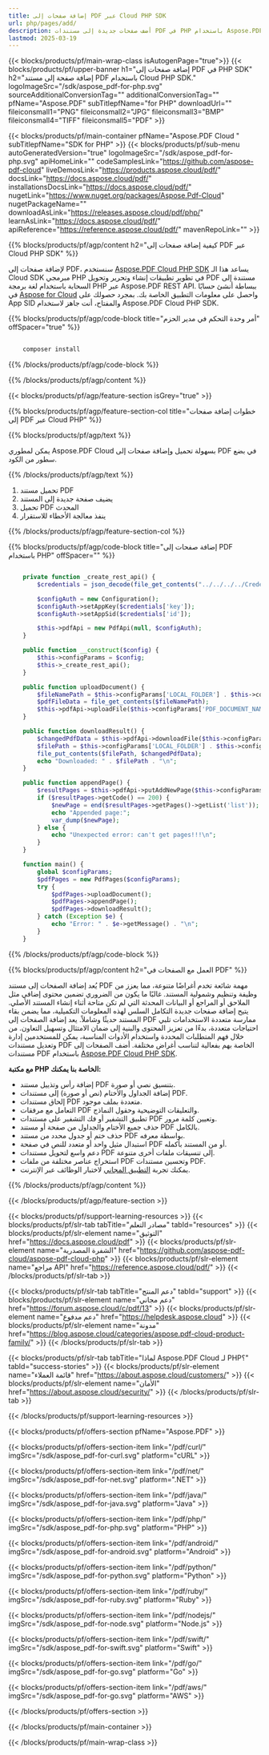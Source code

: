 ```yaml
---
title: إضافة صفحات إلى PDF عبر Cloud PHP SDK
url: php/pages/add/
description: أضف صفحات جديدة إلى مستندات PDF في PHP باستخدام Aspose.PDF Cloud SDK. أدرج المحتوى ديناميكيًا.
lastmod: 2025-03-19
---
```


{{< blocks/products/pf/main-wrap-class isAutogenPage="true">}}
{{< blocks/products/pf/upper-banner h1="إضافة صفحات إلى PDF في PHP SDK" h2="إضافة صفحة إلى مستند PDF باستخدام Cloud PHP SDK." logoImageSrc="/sdk/aspose_pdf-for-php.svg" sourceAdditionalConversionTag="" additionalConversionTag="" pfName="Aspose.PDF" subTitlepfName="for PHP" downloadUrl="" fileiconsmall1="PNG" fileiconsmall2="JPG" fileiconsmall3="BMP" fileiconsmall4="TIFF" fileiconsmall5="PDF" >}}

{{< blocks/products/pf/main-container pfName="Aspose.PDF Cloud " subTitlepfName="SDK for PHP" >}}
{{< blocks/products/pf/sub-menu autoGeneratedVersion="true" logoImageSrc="/sdk/aspose_pdf-for-php.svg" apiHomeLink="" codeSamplesLink="https://github.com/aspose-pdf-cloud" liveDemosLink="https://products.aspose.cloud/pdf/" docsLink="https://docs.aspose.cloud/pdf/" installationsDocsLink="https://docs.aspose.cloud/pdf/" nugetLink="https://www.nuget.org/packages/Aspose.Pdf-Cloud" nugetPackageName="" downloadAsLink="https://releases.aspose.cloud/pdf/php/" learnAsLink="https://docs.aspose.cloud/pdf/" apiReference="https://reference.aspose.cloud/pdf/" mavenRepoLink="" >}}

{{% blocks/products/pf/agp/content h2="كيفية إضافة صفحات إلى PDF عبر Cloud PHP SDK" %}}

لإضافة صفحات إلى PDF، سنستخدم
[Aspose.PDF Cloud PHP SDK](https://products.aspose.cloud/pdf/php/)
يساعد هذا الـ Cloud SDK مبرمجي PHP في تطوير تطبيقات إنشاء وتحرير وتحويل PDF مستندة إلى السحابة باستخدام لغة برمجة PHP عبر Aspose.PDF REST API. ببساطة أنشئ حسابًا في [Aspose for Cloud](https://dashboard.aspose.cloud/#/apps) واحصل على معلومات التطبيق الخاصة بك. بمجرد حصولك على App SID والمفتاح، أنت جاهز لاستخدام Aspose.PDF Cloud PHP SDK.

{{% blocks/products/pf/agp/code-block title="أمر وحدة التحكم في مدير الحزم" offSpacer="true" %}}

```bash
     
    composer install

```

{{% /blocks/products/pf/agp/code-block %}}

{{% /blocks/products/pf/agp/content %}}

{{< blocks/products/pf/agp/feature-section isGrey="true" >}}

{{% blocks/products/pf/agp/feature-section-col title="خطوات إضافة صفحات إلى PDF عبر Cloud PHP" %}}

{{% blocks/products/pf/agp/text %}}

يمكن لمطوري Aspose.PDF Cloud بسهولة تحميل وإضافة صفحات إلى PDF في بضع سطور من الكود.

{{% /blocks/products/pf/agp/text %}}

1. تحميل مستند PDF
1. يضيف صفحة جديدة إلى المستند
1. تحميل PDF المحدث
1. ينفذ معالجة الأخطاء للاستقرار

{{% /blocks/products/pf/agp/feature-section-col %}}


{{% blocks/products/pf/agp/code-block title="إضافة صفحات إلى PDF باستخدام PHP" offSpacer="" %}}

```php

    private function _create_rest_api() {
        $credentials = json_decode(file_get_contents("../../../../Credentials/credentials.json"), true);

        $configAuth = new Configuration();
        $configAuth->setAppKey($credentials['key']);
        $configAuth->setAppSid($credentials['id']);

        $this->pdfApi = new PdfApi(null, $configAuth);
    }

    public function __construct($config) {
        $this->configParams = $config;
        $this->_create_rest_api();
    }

    public function uploadDocument() {
        $fileNamePath = $this->configParams['LOCAL_FOLDER'] . $this->configParams['PDF_DOCUMENT_NAME'];
        $pdfFileData = file_get_contents($fileNamePath);
        $this->pdfApi->uploadFile($this->configParams['PDF_DOCUMENT_NAME'], $pdfFileData);
    }

    public function downloadResult() {
        $changedPdfData = $this->pdfApi->downloadFile($this->configParams['PDF_DOCUMENT_NAME']);
        $filePath = $this->configParams['LOCAL_FOLDER'] . $this->configParams['LOCAL_RESULT_DOCUMENT_NAME'];
        file_put_contents($filePath, $changedPdfData);
        echo "Downloaded: " . $filePath . "\n";
    }

    public function appendPage() {
        $resultPages = $this->pdfApi->putAddNewPage($this->configParams['PDF_DOCUMENT_NAME']);
        if ($resultPages->getCode() == 200) {
            $newPage = end($resultPages->getPages()->getList('list'));
            echo "Appended page:";
            var_dump($newPage);
        } else {
            echo "Unexpected error: can't get pages!!!\n";
        }
    }

    function main() {
        global $configParams;
        $pdfPages = new PdfPages($configParams);
        try {
            $pdfPages->uploadDocument();
            $pdfPages->appendPage();
            $pdfPages->downloadResult();
        } catch (Exception $e) {
            echo "Error: " . $e->getMessage() . "\n";
        }
    }
```

{{% /blocks/products/pf/agp/code-block %}}

{{% blocks/products/pf/agp/content h2="العمل مع الصفحات في PDF" %}}

يُعد إضافة الصفحات إلى مستند PDF مهمة شائعة تخدم أغراضًا متنوعة، مما يعزز من وظيفة وتنظيم وشمولية المستند. غالبًا ما يكون من الضروري تضمين محتوى إضافي مثل الملاحق أو المراجع أو البيانات المحدثة التي لم تكن متاحة أثناء إنشاء المستند الأصلي. يتيح إضافة صفحات جديدة التكامل السلس لهذه المعلومات التكميلية، مما يضمن بقاء المستند حديثًا وشاملاً. يعد إضافة الصفحات إلى PDF ممارسة متعددة الاستخدامات تلبي احتياجات متعددة، بدءًا من تعزيز المحتوى والبنية إلى ضمان الامتثال وتسهيل التعاون. من خلال فهم المتطلبات المحددة واستخدام الأدوات المناسبة، يمكن للمستخدمين إدارة وتعديل مستندات PDF الخاصة بهم بفعالية لتناسب أغراض مختلفة.
أضف الصفحات إلى مستندات PDF باستخدام [Aspose.PDF Cloud PHP SDK](https://products.aspose.cloud/pdf/php/).

**مع مكتبة PHP الخاصة بنا يمكنك:**

+ إضافة رأس وتذييل مستند PDF بتنسيق نصي أو صورة.
+ إضافة الجداول والأختام (نص أو صورة) إلى مستندات PDF.
+ إلحاق مستندات PDF متعددة بملف موجود.
+ التعامل مع مرفقات PDF والتعليقات التوضيحية وحقول النماذج.
+ تطبيق التشفير أو فك التشفير على مستندات PDF وتعيين كلمة مرور.
+ حذف جميع الأختام والجداول من صفحة أو مستند PDF بالكامل.
+ حذف ختم أو جدول محدد من مستند PDF بواسطة معرفه.
+ استبدال مثيل واحد أو متعدد للنص في صفحة PDF أو من المستند بأكمله.
+ دعم واسع لتحويل مستندات PDF إلى تنسيقات ملفات أخرى متنوعة.
+ استخراج عناصر مختلفة من ملفات PDF وتحسين مستندات PDF.
+ يمكنك تجربة [التطبيق المجاني](https://products.aspose.app/pdf/family) لاختبار الوظائف عبر الإنترنت.

{{% /blocks/products/pf/agp/content %}}

{{< /blocks/products/pf/agp/feature-section >}}

{{< blocks/products/pf/support-learning-resources >}}
{{< blocks/products/pf/slr-tab tabTitle="مصادر التعلم" tabId="resources" >}}
{{< blocks/products/pf/slr-element name="التوثيق" href="https://docs.aspose.cloud/pdf" >}}
{{< blocks/products/pf/slr-element name="الشفرة المصدرية" href="https://github.com/aspose-pdf-cloud/aspose-pdf-cloud-php" >}}
{{< blocks/products/pf/slr-element name="مراجع API" href="https://reference.aspose.cloud/pdf/" >}}
{{< /blocks/products/pf/slr-tab >}}

{{< blocks/products/pf/slr-tab tabTitle="دعم المنتج" tabId="support" >}}
{{< blocks/products/pf/slr-element name="دعم مجاني" href="https://forum.aspose.cloud/c/pdf/13" >}}
{{< blocks/products/pf/slr-element name="دعم مدفوع" href="https://helpdesk.aspose.cloud" >}}
{{< blocks/products/pf/slr-element name="مدونة" href="https://blog.aspose.cloud/categories/aspose.pdf-cloud-product-family/" >}}
{{< /blocks/products/pf/slr-tab >}}

{{< blocks/products/pf/slr-tab tabTitle="لماذا Aspose.PDF Cloud لـ PHP؟" tabId="success-stories" >}}
{{< blocks/products/pf/slr-element name="قائمة العملاء" href="https://about.aspose.cloud/customers/" >}}
{{< blocks/products/pf/slr-element name="الأمان" href="https://about.aspose.cloud/security/" >}}
{{< /blocks/products/pf/slr-tab >}}

{{< /blocks/products/pf/support-learning-resources >}}

{{< blocks/products/pf/offers-section pfName="Aspose.PDF" >}}

{{< blocks/products/pf/offers-section-item link="/pdf/curl/" imgSrc="/sdk/aspose_pdf-for-curl.svg" platform="cURL" >}}

{{< blocks/products/pf/offers-section-item link="/pdf/net/" imgSrc="/sdk/aspose_pdf-for-net.svg" platform=".NET" >}}

{{< blocks/products/pf/offers-section-item link="/pdf/java/" imgSrc="/sdk/aspose_pdf-for-java.svg" platform="Java" >}}

{{< blocks/products/pf/offers-section-item link="/pdf/php/" imgSrc="/sdk/aspose_pdf-for-php.svg" platform="PHP" >}}

{{< blocks/products/pf/offers-section-item link="/pdf/android/" imgSrc="/sdk/aspose_pdf-for-android.svg" platform="Android" >}}

{{< blocks/products/pf/offers-section-item link="/pdf/python/" imgSrc="/sdk/aspose_pdf-for-python.svg" platform="Python" >}}

{{< blocks/products/pf/offers-section-item link="/pdf/ruby/" imgSrc="/sdk/aspose_pdf-for-ruby.svg" platform="Ruby" >}}

{{< blocks/products/pf/offers-section-item link="/pdf/nodejs/" imgSrc="/sdk/aspose_pdf-for-node.svg" platform="Node.js" >}}

{{< blocks/products/pf/offers-section-item link="/pdf/swift/" imgSrc="/sdk/aspose_pdf-for-swift.svg" platform="Swift" >}}

{{< blocks/products/pf/offers-section-item link="/pdf/go/" imgSrc="/sdk/aspose_pdf-for-go.svg" platform="Go" >}}

{{< blocks/products/pf/offers-section-item link="/pdf/aws/" imgSrc="/sdk/aspose_pdf-for-go.svg" platform="AWS" >}}

{{< /blocks/products/pf/offers-section >}}

<!-- aboutfile Ends -->

{{< /blocks/products/pf/main-container >}}

{{< /blocks/products/pf/main-wrap-class >}}
